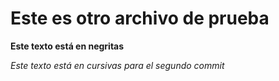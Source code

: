 # Este es otro archivo de prueba

**Este texto está en negritas**

*Este texto está en cursivas para el segundo commit*
